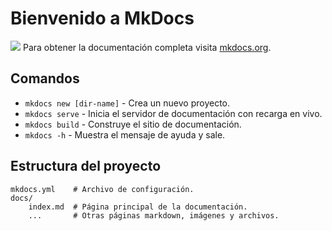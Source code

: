 # Bienvenido a MkDocs 
![](https://upload.wikimedia.org/wikipedia/commons/d/dd/MkDocs_Logo.png)
Para obtener la documentación completa visita [mkdocs.org](https://www.mkdocs.org).

## Comandos

* `mkdocs new [dir-name]` - Crea un nuevo proyecto.
* `mkdocs serve` - Inicia el servidor de documentación con recarga en vivo.
* `mkdocs build` - Construye el sitio de documentación.
* `mkdocs -h` - Muestra el mensaje de ayuda y sale.

## Estructura del proyecto

    mkdocs.yml    # Archivo de configuración.
    docs/
        index.md  # Página principal de la documentación.
        ...       # Otras páginas markdown, imágenes y archivos.
